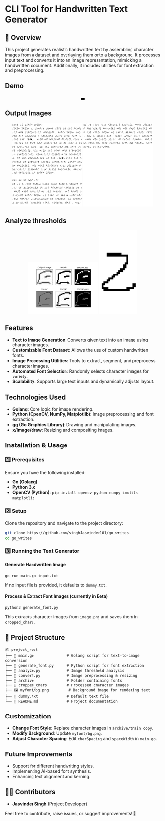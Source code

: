 # CLI Tool for Handwritten Text Generator

## 📌 Overview
This project generates realistic handwritten text by assembling character images from a dataset and overlaying them onto a background. It processes input text and converts it into an image representation, mimicking a handwritten document. Additionally, it includes utilities for font extraction and preprocessing.

## Demo

<p align="center">
  <video width="12rem" src="https://github.com/user-attachments/assets/e3dd38a6-2283-41b4-a23a-7d12e827f38e"> </video>
</p>



## Output Images  

<p align="center">
  <img src="1.png" alt="Image 1" width="45%" />
  <img src="2.png" alt="Image 2" width="45%" />
</p>


## Analyze thresholds

<p align="center">
  <img src="output2.png" alt="Image 1" width="45%" />
  <img src="output1.png" alt="Image 2" width="25%" height="273rem" />
</p>



## Features
- **Text to Image Generation**: Converts given text into an image using character images.
- **Customizable Font Dataset**: Allows the use of custom handwritten fonts.
- **Image Processing Utilities**: Tools to extract, segment, and preprocess character images.
- **Automated Font Selection**: Randomly selects character images for variety.
- **Scalability**: Supports large text inputs and dynamically adjusts layout.

## Technologies Used
- **Golang**: Core logic for image rendering.
- **Python (OpenCV, NumPy, Matplotlib)**: Image preprocessing and font extraction.
- **gg (Go Graphics Library)**: Drawing and manipulating images.
- **x/image/draw**: Resizing and compositing images.

## Installation & Usage
### 1️⃣ Prerequisites
Ensure you have the following installed:
- **Go (Golang)**
- **Python 3.x**
- **OpenCV (Python)**: `pip install opencv-python numpy imutils matplotlib`

### 2️⃣ Setup
Clone the repository and navigate to the project directory:
```sh
git clone https://github.com/singhJasvinder101/go_writes
cd go_writes
```

### 3️⃣ Running the Text Generator
#### Generate Handwritten Image
```sh
go run main.go input.txt
```
If no input file is provided, it defaults to `dummy.txt`.

#### Process & Extract Font Images (currently in Beta)
```sh
python3 generate_font.py
```
This extracts character images from `image.png` and saves them in `cropped_chars`.


## 📂 Project Structure
```
📦 project_root
├── 📜 main.go               # Golang script for text-to-image conversion
├── 📜 generate_font.py      # Python script for font extraction
├── 📜 analyze.py            # Image threshold analysis
├── 📜 convert.py            # Image preprocessing & resizing
├── 📂 archive               # Folder containing fonts
├── 📂 cropped_chars         # Processed character images
├── 🖼️ myfont/bg.png         # Background image for rendering text
├── 📜 dummy.txt             # Default text file
└── 📜 README.md             # Project documentation
```

## Customization
- **Change Font Style**: Replace character images in `archive/train copy`.
- **Modify Background**: Update `myfont/bg.png`.
- **Adjust Character Spacing**: Edit `charSpacing` and `spaceWidth` in `main.go`.

## Future Improvements
- Support for different handwriting styles.
- Implementing AI-based font synthesis.
- Enhancing text alignment and kerning.

## 👨‍💻 Contributors
- **Jasvinder Singh** (Project Developer)

Feel free to contribute, raise issues, or suggest improvements! 🚀

